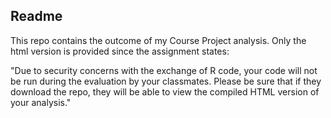 ## Readme

This repo contains the outcome of my Course Project analysis.  Only the html version is provided since the assignment states:

"Due to security concerns with the exchange of R code, your code will not be run during the evaluation by your classmates. Please be sure that if they download the repo, they will be able to view the compiled HTML version of your analysis."

